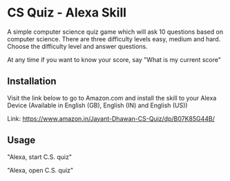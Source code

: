 # CS Quiz - Alexa Skill

A simple computer science quiz game which will ask 10 questions based on computer science. There are three difficulty levels easy, medium and hard. Choose the difficulty level and answer questions.

At any time if you want to know your score, say "What is my current score"

## Installation

Visit the link below to go to Amazon.com and install the skill to your Alexa Device (Available in English (GB), English (IN) and English (US))

Link: https://www.amazon.in/Jayant-Dhawan-CS-Quiz/dp/B07K85G44B/

## Usage

"Alexa, start C.S. quiz"

"Alexa, open C.S. quiz"
